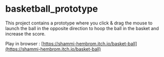 # basketball_prototype

This project contains a prototype where you click & drag the mouse to launch the ball in the opposite direction to hoop the ball in the basket and increase the score.

Play in browser : [https://shammi-hembrom.itch.io/basket-ball](https://shammi-hembrom.itch.io/basket-ball)
